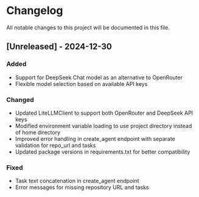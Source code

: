 # Changelog

All notable changes to this project will be documented in this file.

## [Unreleased] - 2024-12-30

### Added
- Support for DeepSeek Chat model as an alternative to OpenRouter
- Flexible model selection based on available API keys

### Changed
- Updated LiteLLMClient to support both OpenRouter and DeepSeek API keys
- Modified environment variable loading to use project directory instead of home directory
- Improved error handling in create_agent endpoint with separate validation for repo_url and tasks
- Updated package versions in requirements.txt for better compatibility

### Fixed
- Task text concatenation in create_agent endpoint
- Error messages for missing repository URL and tasks
